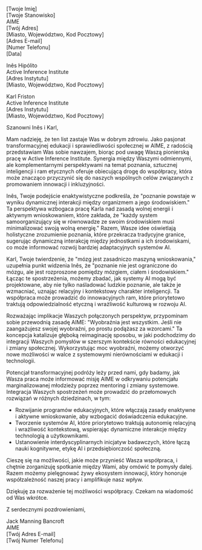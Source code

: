 [Twoje Imię]  
[Twoje Stanowisko]  
AIME  
[Twój Adres]  
[Miasto, Województwo, Kod Pocztowy]  
[Adres E-mail]  
[Numer Telefonu]  
[Data]  

Inês Hipólito  
Active Inference Institute  
[Adres Instytutu]  
[Miasto, Województwo, Kod Pocztowy]  

Karl Friston  
Active Inference Institute  
[Adres Instytutu]  
[Miasto, Województwo, Kod Pocztowy]  

Szanowni Inês i Karl,

Mam nadzieję, że ten list zastaje Was w dobrym zdrowiu. Jako pasjonat transformacyjnej edukacji i sprawiedliwości społecznej w AIME, z radością przedstawiam Was sobie nawzajem, biorąc pod uwagę Waszą pionierską pracę w Active Inference Institute. Synergia między Waszymi odmiennymi, ale komplementarnymi perspektywami na temat poznania, sztucznej inteligencji i ram etycznych oferuje obiecującą drogę do współpracy, która może znacząco przyczynić się do naszych wspólnych celów związanych z promowaniem innowacji i inkluzyjności.

Inês, Twoje podejście enaktywistyczne podkreśla, że "poznanie powstaje w wyniku dynamicznej interakcji między organizmem a jego środowiskiem." Ta perspektywa wzbogaca pracę Karla nad zasadą wolnej energii i aktywnym wnioskowaniem, które zakłada, że "każdy system samoorganizujący się w równowadze ze swoim środowiskiem musi minimalizować swoją wolną energię." Razem, Wasze idee oświetlają holistyczne zrozumienie poznania, które przekracza tradycyjne granice, sugerując dynamiczną interakcję między jednostkami a ich środowiskami, co może informować rozwój bardziej adaptacyjnych systemów AI.

Karl, Twoje twierdzenie, że "mózg jest zasadniczo maszyną wnioskowania," uzupełnia punkt widzenia Inês, że "poznanie nie jest ograniczone do mózgu, ale jest rozproszone pomiędzy mózgiem, ciałem i środowiskiem." Łącząc te spostrzeżenia, możemy zbadać, jak systemy AI mogą być projektowane, aby nie tylko naśladować ludzkie poznanie, ale także je wzmacniać, uznając relacyjny i kontekstowy charakter inteligencji. Ta współpraca może prowadzić do innowacyjnych ram, które priorytetowo traktują odpowiedzialność etyczną i wrażliwość kulturową w rozwoju AI.

Rozważając implikacje Waszych połączonych perspektyw, przypominam sobie przewodnią zasadę AIME: "Wyobraźnia jest wszystkim. Jeśli nie zaangażujesz swojej wyobraźni, po prostu podążasz za wzorcami." Ta koncepcja katalizuje głęboką reimaginację sposobu, w jaki podchodzimy do integracji Waszych pomysłów w szerszym kontekście równości edukacyjnej i zmiany społecznej. Wykorzystując moc wyobraźni, możemy otworzyć nowe możliwości w walce z systemowymi nierównościami w edukacji i technologii.

Potencjał transformacyjnej podróży leży przed nami, gdy badamy, jak Wasza praca może informować misję AIME w odkrywaniu potencjału marginalizowanej młodzieży poprzez mentoring i zmiany systemowe. Integracja Waszych spostrzeżeń może prowadzić do przełomowych rozwiązań w różnych dziedzinach, w tym:

- Rozwijanie programów edukacyjnych, które włączają zasady enaktywne i aktywne wnioskowanie, aby wzbogacić doświadczenia edukacyjne.
- Tworzenie systemów AI, które priorytetowo traktują autonomię relacyjną i wrażliwość kontekstową, wspierając dynamiczne interakcje między technologią a użytkownikami.
- Ustanowienie interdyscyplinarnych inicjatyw badawczych, które łączą nauki kognitywne, etykę AI i przedsiębiorczość społeczną.

Cieszę się na możliwości, jakie może przynieść Wasza współpraca, i chętnie zorganizuję spotkanie między Wami, aby omówić te pomysły dalej. Razem możemy pielęgnować żywy ekosystem innowacji, który honoruje współzależność naszej pracy i amplifikuje nasz wpływ.

Dziękuję za rozważenie tej możliwości współpracy. Czekam na wiadomość od Was wkrótce.

Z serdecznymi pozdrowieniami,

Jack Manning Bancroft  
AIME  
[Twój Adres E-mail]  
[Twój Numer Telefonu]